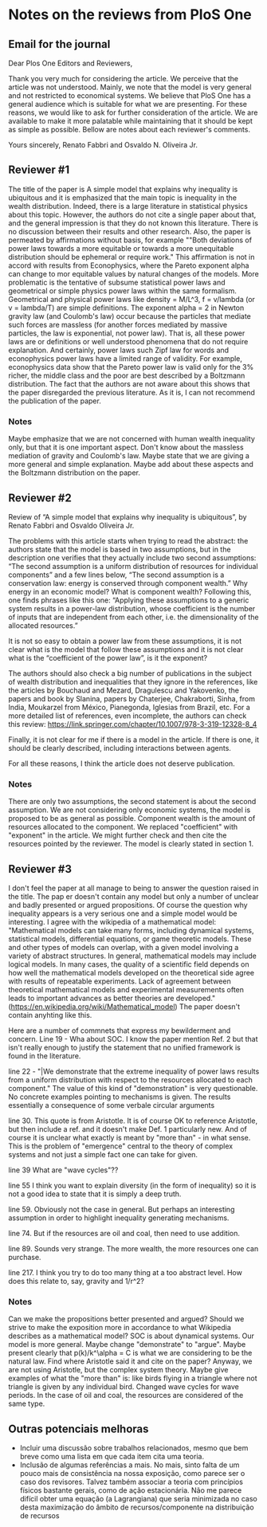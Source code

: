 # Notes on the reviews from PloS One

## Email for the journal
Dear Plos One Editors and Reviewers,

Thank you very much for considering the article.
We perceive that the article was not understood.
Mainly, we note that the model is very general
and not restricted to economical systems.
We believe that PloS One has a general audience
which is suitable for what we are presenting.
For these reasons,
we would like to ask for further consideration
of the article.
We are available to make it more palatable
while maintaining that it should be kept as
simple as possible.
Bellow are notes about each reviewer's comments.

Yours sincerely,
Renato Fabbri and Osvaldo N. Oliveira Jr.

## Reviewer #1
The title of the paper is A simple model that explains why inequality is ubiquitous and it is emphasized that the main topic is inequality in the wealth distribution. Indeed, there is a large literature in statistical physics about this topic. However, the authors do not cite a single paper about that, and the general impression is that they do not known this literature. There is no discussion between their results and other research. Also, the paper is permeated by affirmations without basis, for example ""Both deviations of power laws towards a more equitable or towards a more unequitable distribution should be ephemeral or require work." This affirmation is not in accord with results from Econophysics, where the Pareto exponent alpha can change to mor equitable values by natural changes of the models. More problematic is the tentative of subsume statistical power laws and geometrical or simple physics power laws within the same formalism. Geometrical and physical power laws like density = M/L^3, f = v/lambda (or v = lambda/T) are simple definitions. The exponent alpha = 2 in Newton gravity law (and Coulomb's law) occur because the particles that mediate such forces are massless (for another forces mediated by massive particles, the law is exponential, not power law). That is, all these power laws are or definitions or well understood phenomena that do not require explanation. And certainly, power laws such Zipf law for words and econophysics power laws have a limited range of validity. For example, econophysics data show that the Pareto power law is valid only for the 3% richer, the middle class and the poor are best described by a Boltzmann distribution. The fact that the authors are not aware about this shows that the paper disregarded the previous literature. As it is, I can not recommend the publication of the paper.

### Notes
Maybe emphasize that we are not concerned with human wealth inequality only, but that it is one important aspect.
Don't know about the massless mediation of gravity and Coulomb's law. Maybe state that we are giving a more general and simple explanation.
Maybe add about these aspects and the Boltzmann distribution on the paper.

## Reviewer #2
Review of “A simple model that explains why inequality is ubiquitous”, by Renato Fabbri and Osvaldo Oliveira Jr.

The problems with this article starts when trying to read the abstract: the authors state that the model is based in two assumptions, but in the description one verifies that they actually include two second assumptions: “The second assumption is a uniform distribution of resources for individual components” and a few lines below, “The second assumption is a conservation law: energy is conserved through component wealth.” Why energy in an economic model? What is component wealth? Following this, one finds phrases like this one: “Applying these assumptions to a generic system results in a power-law distribution, whose coefficient is the number of inputs that are independent from each other, i.e. the dimensionality of the allocated resources.”

It is not so easy to obtain a power law from these assumptions, it is not clear what is the model that follow these assumptions and it is not clear what is the “coefficient of the power law”, is it the exponent?

The authors should also check a big number of publications in the subject of wealth distribution and inequalities that they ignore in the references, like the articles by Bouchaud and Mezard, Dragulescu and Yakovenko, the papers and book by Slanina, papers by Chaterjee, Chakraborti, Sinha, from India, Moukarzel from México, Pianegonda, Iglesias from Brazil, etc. For a more detailed list of references, even incomplete, the authors can check this review: https://link.springer.com/chapter/10.1007/978-3-319-12328-8_4

Finally, it is not clear for me if there is a model in the article. If there is one, it should be clearly described, including interactions between agents.

For all these reasons, I think the article does not deserve publication.

### Notes
There are only two assumptions, the second statement is about the second assumption.
We are not considering only economic systems, the model is proposed to be as general as possible.
Component wealth is the amount of resources allocated to the component.
We replaced "coefficient" with "exponent" in the article.
We might further check and then cite the resources pointed by the reviewer.
The model is clearly stated in section 1.


## Reviewer #3
I don't feel the paper at all manage to being to answer the question raised in the title. The pap er doesn't contain any model but only a number of unclear and badly presented or argued propositions. Of course the question why inequality appears is a very serious one and a simple model would be interesting. I agree with the wikipedia of a mathematical model:
"Mathematical models can take many forms, including dynamical systems, statistical models, differential equations, or game theoretic models. These and other types of models can overlap, with a given model involving a variety of abstract structures. In general, mathematical models may include logical models. In many cases, the quality of a scientific field depends on how well the mathematical models developed on the theoretical side agree with results of repeatable experiments. Lack of agreement between theoretical mathematical models and experimental measurements often leads to important advances as better theories are developed."
(https://en.wikipedia.org/wiki/Mathematical_model) The paper doesn't contain anyhting like this.

Here are a number of commnets that express my bewilderment and concern.
Line 19 - Wha about SOC. I know the paper mention Ref. 2 but that isn't really enough to justify the statement that no unified framework is found in the literature.

line 22 - "|We demonstrate that the extreme inequality of power laws results from a uniform distribution with respect to the resources allocated to each component." The value of this kind of "demonstration" is very questionable. No concrete examples pointing to mechanisms is given. The results essentially a consequence of some verbale circular arguments

line 30. This quote is from Aristotle. It is of course OK to reference Aristotle, but then include a ref. and it doesn't make Def. 1 particularly new. And of course it is unclear what exactly is meant by "more than" - in what sense. This is the problem of "emergence" central to the theory of complex systems and not just a simple fact one can take for given.

line 39 What are "wave cycles"??

line 55 I think you want to explain diversity (in the form of inequality) so it is not a good idea to state that it is simply a deep truth.

line 59. Obviously not the case in general. But perhaps an interesting assumption in order to highlight inequality generating mechanisms.

line 74. But if the resources are oil and coal, then need to use addition.

line 89. Sounds very strange. The more wealth, the more resources one can purchase.

line 217. I think you try to do too many thing at a too abstract level. How does this relate to, say, gravity and 1/r^2?

### Notes
Can we make the propositions better presented and argued?
Should we strive to make the exposition more in accordance to what Wikipedia describes as a mathematical model?
SOC is about dynamical systems. Our model is more general.
Maybe change "demonstrate" to "argue". Maybe present clearly that p(k)/k^\alpha = C is what we are considering to be the natural law.
Find where Aristotle said it and cite on the paper? Anyway, we are not using Aristotle, but the complex system theory.
Maybe give examples of what the "more than" is: like birds flying in a triangle where not triangle is given by any individual bird.
Changed wave cycles for wave periods.
In the case of oil and coal, the resources are considered of the same type.

## Outras potenciais melhoras
* Incluir uma discussão sobre trabalhos relacionados,
mesmo que bem breve como uma lista em que cada item
cita uma teoria.
* Inclusão de algumas referências a mais.
No mais, sinto falta de um pouco mais de consistência
na nossa exposição, como parece ser o caso dos revisores.
Talvez também associar a teoria com princípios físicos
bastante gerais, como de ação estacionária.
Não me parece difícil obter uma equação (a Lagrangiana)
que seria minimizada no caso desta maximização do âmbito de recursos/componente
na distribuição de recursos 
